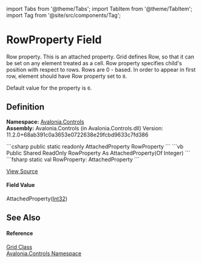 import Tabs from '@theme/Tabs'; 
import TabItem from '@theme/TabItem'; 
import Tag from '@site/src/components/Tag'; 

# RowProperty Field


Row property. This is an attached property. Grid defines Row, so that it can be set on any element treated as a cell. Row property specifies child's position with respect to rows. 
Rows are 0 - based. In order to appear in first row, element should have Row property set to `0`.

Default value for the property is `0`.




## Definition
**Namespace:** <a href="N_Avalonia_Controls">Avalonia.Controls</a>  
**Assembly:** Avalonia.Controls (in Avalonia.Controls.dll) Version: 11.2.0+68ab391c0a3653e0722638e29fcbd9633c7fd386

<Tabs groupId="api-code-preview">
<TabItem value="csharp" label="C#">
```csharp
public static readonly AttachedProperty<int> RowProperty
```
</TabItem>
<TabItem value="vb" label="VB">
```vb
Public Shared ReadOnly RowProperty As AttachedProperty(Of Integer)
```
</TabItem>
<TabItem value="fsharp" label="F#">
```fsharp
static val RowProperty: AttachedProperty<int>
```
</TabItem>
</Tabs>



<a href="https://github.com/AvaloniaUI/Avalonia/tree/master/srcAvalonia.Controls/Grid.cs" title="View the source code">View Source</a>



#### Field Value
AttachedProperty(<a href="https://learn.microsoft.com/dotnet/api/system.int32" target="_blank" rel="noopener noreferrer">Int32</a>)

## See Also


#### Reference
<a href="T_Avalonia_Controls_Grid">Grid Class</a>  
<a href="N_Avalonia_Controls">Avalonia.Controls Namespace</a>  
